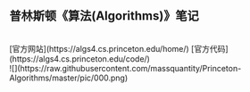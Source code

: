 ## 普林斯顿《算法(Algorithms)》笔记
<br>
[官方网站](https://algs4.cs.princeton.edu/home/) 
[官方代码](https://algs4.cs.princeton.edu/code/)
<br>
![](https://raw.githubusercontent.com/massquantity/Princeton-Algorithms/master/pic/000.png)

